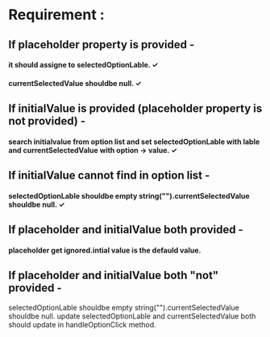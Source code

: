 # Requirement : 
## If placeholder property is provided -
#### it should assigne to selectedOptionLable. ✓
#### currentSelectedValue shouldbe null. ✓
## If initialValue is provided (placeholder property is not provided) - 
#### search initialvalue from option list and set selectedOptionLable with lable and currentSelectedValue with option -> value. ✓
## If initialValue cannot find in option list -
#### selectedOptionLable shouldbe empty string("").currentSelectedValue shouldbe null. ✓
## If placeholder and initialValue both provided -
#### placeholder get ignored.intial value is the defauld value.
## If placeholder and initialValue both "not" provided -
selectedOptionLable shouldbe empty string("").currentSelectedValue shouldbe null. update selectedOptionLable and currentSelectedValue both should update in handleOptionClick method.

